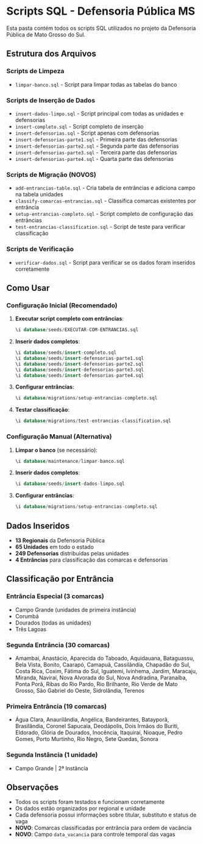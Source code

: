 # Scripts SQL - Defensoria Pública MS

Esta pasta contém todos os scripts SQL utilizados no projeto da Defensoria Pública de Mato Grosso do Sul.

## Estrutura dos Arquivos

### Scripts de Limpeza
- `limpar-banco.sql` - Script para limpar todas as tabelas do banco

### Scripts de Inserção de Dados
- `insert-dados-limpo.sql` - Script principal com todas as unidades e defensorias
- `insert-completo.sql` - Script completo de inserção
- `insert-defensorias.sql` - Script apenas com defensorias
- `insert-defensorias-parte1.sql` - Primeira parte das defensorias
- `insert-defensorias-parte2.sql` - Segunda parte das defensorias
- `insert-defensorias-parte3.sql` - Terceira parte das defensorias
- `insert-defensorias-parte4.sql` - Quarta parte das defensorias

### Scripts de Migração (NOVOS)
- `add-entrancias-table.sql` - Cria tabela de entrâncias e adiciona campo na tabela unidades
- `classify-comarcas-entrancias.sql` - Classifica comarcas existentes por entrância
- `setup-entrancias-completo.sql` - Script completo de configuração das entrâncias
- `test-entrancias-classification.sql` - Script de teste para verificar classificação

### Scripts de Verificação
- `verificar-dados.sql` - Script para verificar se os dados foram inseridos corretamente

## Como Usar

### Configuração Inicial (Recomendado)
1. **Executar script completo com entrâncias**:
   ```sql
   \i database/seeds/EXECUTAR-COM-ENTRANCIAS.sql
   ```

2. **Inserir dados completos**:
   ```sql
   \i database/seeds/insert-completo.sql
   \i database/seeds/insert-defensorias-parte1.sql
   \i database/seeds/insert-defensorias-parte2.sql
   \i database/seeds/insert-defensorias-parte3.sql
   \i database/seeds/insert-defensorias-parte4.sql
   ```

3. **Configurar entrâncias**:
   ```sql
   \i database/migrations/setup-entrancias-completo.sql
   ```

4. **Testar classificação**:
   ```sql
   \i database/migrations/test-entrancias-classification.sql
   ```

### Configuração Manual (Alternativa)
1. **Limpar o banco** (se necessário):
   ```sql
   \i database/maintenance/limpar-banco.sql
   ```

2. **Inserir dados completos**:
   ```sql
   \i database/seeds/insert-dados-limpo.sql
   ```

3. **Configurar entrâncias**:
   ```sql
   \i database/migrations/setup-entrancias-completo.sql
   ```

## Dados Inseridos

- **13 Regionais** da Defensoria Pública
- **65 Unidades** em todo o estado
- **249 Defensorias** distribuídas pelas unidades
- **4 Entrâncias** para classificação das comarcas e defensorias

## Classificação por Entrância

### Entrância Especial (3 comarcas)
- Campo Grande (unidades de primeira instância)
- Corumbá
- Dourados (todas as unidades)
- Três Lagoas

### Segunda Entrância (30 comarcas)
- Amambai, Anastácio, Aparecida do Taboado, Aquidauana, Bataguassu, Bela Vista, Bonito, Caarapó, Camapuã, Cassilândia, Chapadão do Sul, Costa Rica, Coxim, Fátima do Sul, Iguatemi, Ivinhema, Jardim, Maracaju, Miranda, Naviraí, Nova Alvorada do Sul, Nova Andradina, Paranaíba, Ponta Porã, Ribas do Rio Pardo, Rio Brilhante, Rio Verde de Mato Grosso, São Gabriel do Oeste, Sidrolândia, Terenos

### Primeira Entrância (19 comarcas)
- Água Clara, Anaurilândia, Angélica, Bandeirantes, Batayporã, Brasilândia, Coronel Sapucaia, Deodápolis, Dois Irmãos do Buriti, Eldorado, Glória de Dourados, Inocência, Itaquiraí, Nioaque, Pedro Gomes, Porto Murtinho, Rio Negro, Sete Quedas, Sonora

### Segunda Instância (1 unidade)
- Campo Grande | 2ª Instância

## Observações

- Todos os scripts foram testados e funcionam corretamente
- Os dados estão organizados por regional e unidade
- Cada defensoria possui informações sobre titular, substituto e status de vaga
- **NOVO**: Comarcas classificadas por entrância para ordem de vacância
- **NOVO**: Campo `data_vacancia` para controle temporal das vagas
